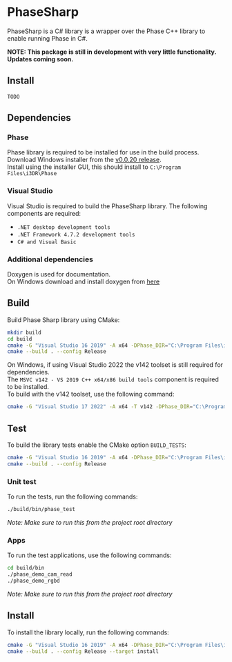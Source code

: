 # PhaseSharp
PhaseSharp is a C# library is a wrapper over the Phase C++ library to enable running Phase in C#.

**NOTE: This package is still in development with very little functionality. Updates coming soon.**
## Install
```
TODO 
```

## Dependencies
### Phase
Phase library is required to be installed for use in the build process.  
Download Windows installer from the [v0.0.20 release](https://github.com/i3drobotics/phase-dev/releases/tag/v0.0.20).  
Install using the installer GUI, this should install to `C:\Program Files\i3DR\Phase`
### Visual Studio
Visual Studio is required to build the PhaseSharp library. The following components are required:
- `.NET desktop development tools`
- `.NET Framework 4.7.2 development tools`
- `C# and Visual Basic`

### Additional dependencies
Doxygen is used for documentation.  
On Windows download and install doxygen from [here](https://www.doxygen.nl/download.html)

## Build
Build Phase Sharp library using CMake:
```bash
mkdir build
cd build
cmake -G "Visual Studio 16 2019" -A x64 -DPhase_DIR="C:\Program Files\i3DR\Phase\lib\cmake" ..
cmake --build . --config Release
```
On Windows, if using Visual Studio 2022 the v142 toolset is still required for dependencies.  
The `MSVC v142 - VS 2019 C++ x64/x86 build tools` component is required to be installed.  
To build with the v142 toolset, use the following command:
```bash
cmake -G "Visual Studio 17 2022" -A x64 -T v142 -DPhase_DIR="C:\Program Files\i3DR\Phase\lib\cmake" ..
```

## Test
To build the library tests enable the CMake option `BUILD_TESTS`:
```bash
cmake -G "Visual Studio 16 2019" -A x64 -DPhase_DIR="C:\Program Files\i3DR\Phase\lib\cmake" -DBUILD_TESTS=ON ..
cmake --build . --config Release
```

### Unit test
To run the tests, run the following commands:
```bash
./build/bin/phase_test
```

*Note: Make sure to run this from the project root directory*

### Apps
To run the test applications, use the following commands:
```bash
cd build/bin
./phase_demo_cam_read
./phase_demo_rgbd
```

*Note: Make sure to run this from the project root directory*

## Install
To install the library locally, run the following commands:
```bash
cmake -G "Visual Studio 16 2019" -A x64 -DPhase_DIR="C:\Program Files\i3DR\Phase\lib\cmake" -DCMAKE_INSTALL_PREFIX="../install" ..
cmake --build . --config Release --target install
```
